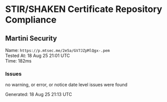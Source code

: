# STIR/SHAKEN Certificate Repository Compliance

## Martini Security

Name: `https://p.mtsec.me/2e5a/GV7JZpMlQgx-.pem`\
Tested At: 18 Aug 25 21:01 UTC\
Time: 182ms

### Issues

no warning, or error, or notice date level issues were found

Generated: 18 Aug 25 21:13 UTC